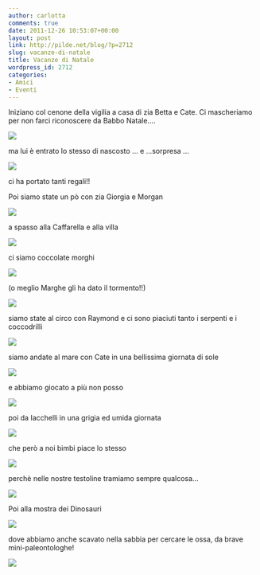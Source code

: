 ```yaml
---
author: carlotta
comments: true
date: 2011-12-26 10:53:07+00:00
layout: post
link: http://pilde.net/blog/?p=2712
slug: vacanze-di-natale
title: Vacanze di Natale
wordpress_id: 2712
categories:
- Amici
- Eventi
---
```


Iniziano col cenone della vigilia a casa di zia Betta e Cate. Ci mascheriamo per non farci riconoscere da Babbo Natale....

![](http://pilde.net/blog/wp-content/uploads/2012/01/natale_bimbe.jpg)




ma lui è entrato lo stesso di nascosto ... e ...sorpresa ...

![](http://pilde.net/blog/wp-content/uploads/2012/01/natale_regali.jpg)




ci ha portato tanti regali!!

Poi siamo state un pò con zia Giorgia e Morgan

![](http://pilde.net/blog/wp-content/uploads/2012/01/zia_morgan.jpg)




a spasso alla Caffarella e alla villa

![](http://pilde.net/blog/wp-content/uploads/2012/01/villa.jpg)




ci siamo coccolate morghi

![](http://pilde.net/blog/wp-content/uploads/2012/01/morghi_bimbe.jpg)




(o meglio Marghe gli ha dato il tormento!!)




![](http://pilde.net/blog/wp-content/uploads/2012/01/marghe_morghi.jpg)




siamo state al circo con Raymond e ci sono piaciuti tanto i serpenti e i coccodrilli

![](http://pilde.net/blog/wp-content/uploads/2012/01/circo_ray1.jpg)




siamo andate al mare con Cate in una bellissima giornata di sole

![](http://pilde.net/blog/wp-content/uploads/2012/01/mare_cate.jpg)




e abbiamo giocato a più non posso

![](http://pilde.net/blog/wp-content/uploads/2012/01/mare_cate2.jpg)




poi da Iacchelli in una grigia ed umida giornata

![](http://pilde.net/blog/wp-content/uploads/2012/01/iacchelli.jpg)




che però a noi bimbi piace lo stesso

![](http://pilde.net/blog/wp-content/uploads/2012/01/iacchelli_gnome.jpg)




perchè nelle nostre testoline tramiamo sempre qualcosa...

![](http://pilde.net/blog/wp-content/uploads/2012/01/iacchelli_gnomette.jpg)




Poi alla mostra dei Dinosauri

![](http://pilde.net/blog/wp-content/uploads/2012/01/dinosauri.jpg)




dove abbiamo anche scavato nella sabbia per cercare le ossa, da brave mini-paleontologhe!

![](http://pilde.net/blog/wp-content/uploads/2012/01/paleontologa.jpg)




